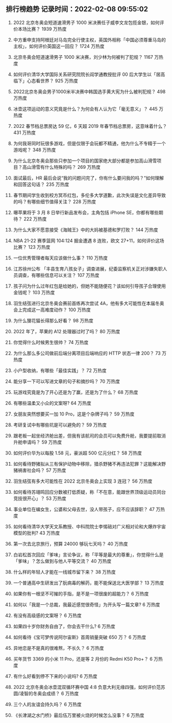 
## 排行榜趋势 记录时间：2022-02-08 09:55:02
  
  1. 2022 北京冬奥会短道速滑男子 1000 米决赛任子威李文龙包揽金银，如何评价本场比赛？ 1939 万热度
    
  2. 中方重申支持阿根廷对马岛完全行使主权，英国外相称「中国必须尊重马岛的主权」，如何评价英国这一回应？ 1724 万热度
    
  3. 北京冬奥会短道速滑男子 1000 米决赛，刘少林为何被判了犯规？ 1167 万热度
    
  4. 如何评价清华大学国际关系研究院院长阎学通教授批评 00 后大学生以「居高临下」心态看世界？ 925 万热度
    
  5. 2022北京冬奥会男子1000米半决赛中韩国选手黄大宪为什么被判犯规？ 498 万热度
    
  6. 冰壶这项运动的意义究竟是什么？为何会有人认为它「毫无意义」？ 445 万热度
    
  7. 2022 春节档总票房达 59 亿，6 天超 2019 年春节档总票房，这意味着什么？ 431 万热度
    
  8. 为何我哥同时玩很多游戏，但是仅限于会玩都不精通，他为什么不专精于一个游戏呢？ 348 万热度
    
  9. 为什么北京冬奥会那些只参加一个项目的国家绝大部分都是参加高山滑雪项目？高山滑雪有什么特殊的吗？ 269 万热度
    
  10. 面试最后，HR 最后会说“我的问题问完了，你有什么要问我的吗？”如何理解和回答这句话？ 235 万热度
    
  11. 春节期间学生收到校方冥币红包，多伦多大学道歉，此次失误是文化差异导致的吗？有哪些细节值得关注？ 228 万热度
    
  12. 曝苹果将于 3 月 8 日举行新品发布会，主角包括 iPhone SE，你都有哪些期待？ 222 万热度
    
  13. 为什么大家不愿意接受《海贼王》中的大妈被基德和罗打败？ 144 万热度
    
  14. NBA 21-22 赛季篮网 104:124 掘金遭遇 8 连败，欧文 27+11，如何评价这场比赛？ 123 万热度
    
  15. 一位优秀管理者每天应该做什么事？ 110 万热度
    
  16. 江苏徐州公布 「丰县生育八孩女子」调查进展，纪委监察机关正对涉嫌失职人员调查，有哪些信息可以关注？ 107 万热度
    
  17. 孩子问为什么过年红包是给她的，但她不能随便花？该如何引导孩子合理使用金钱呢？ 103 万热度
    
  18. 羽生结弦进行北京冬奥会赛前首练再次尝试 4A，他有多大可能性在本届冬奥会上完成这一高难度动作？ 100 万热度
    
  19. 为什么狸花猫长得那么好看？ 98 万热度
    
  20. 2022 年了，苹果的 A12 处理器过时了吗？ 80 万热度
    
  21. 你觉得什么时候男生很帅？ 74 万热度
    
  22. 为什么那么多公司做前后端分离项目后端响应的 HTTP 状态一律 200？ 73 万热度
    
  23. 小户型收纳，有哪些「最佳实践」？ 72 万热度
    
  24. 能分享一下可以写进文章的句子和摘抄吗？ 70 万热度
    
  25. 玩游戏究竟是为了开心还是为了赢，还是为了什么？ 68 万热度
    
  26. 有哪些温柔又小众的文案呀? 64 万热度
    
  27. 女朋友突然想要买一加 10 Pro，这是个杂牌子吗？ 59 万热度
    
  28. 考研复试中有哪些坑是可以避免的？ 59 万热度
    
  29. 跟老板一起坐经济舱出差，但我有该航司的会员可以免费升舱，我要提前取消升舱申请吗？ 59 万热度
    
  30. 如何评价华为以每股 1.58 元，豪派超 500 亿元分红？ 58 万热度
    
  31. 如何看待野猪拟从三有保护动物中移除，猎杀野猪不再违法犯罪？这能解决野猪祸害社会吗？ 57 万热度
    
  32. 羽生结弦有多大可能性在 2022 北京冬奥会上实现 3 连冠？ 56 万热度
    
  33. 如何看待苏翊鸣回应分数被打低质疑，称「不在意，能跟世界顶级运动员同台竞技很开心」？ 53 万热度
    
  34. 事业单位在编女生，公婆和父母去世，没人带孩子，应不应该辞职？ 47 万热度
    
  35. 如何看待清华大学天文系教授、中科院院士李惕碚对广义相对论和大爆炸宇宙模型的批判? 43 万热度
    
  36. 第一次去北京旅行，预算 24000 够玩七天吗？ 40 万热度
    
  37. 白岩松首次回应「爹味」言论争议，称「平等是最大的尊重」，你觉得什么是「爹味」？怎么做到与他人平等交流？ 40 万热度
    
  38. 什么样的年轻人才能在一线城市留下来？ 38 万热度
    
  39. 一个普通高中生研发出了朊病毒的解药，能不能保送北大医学部？ 13 万热度
    
  40. 如果你有一根坚不可摧的手指，是不是一项很废的超能力？ 6 万热度
    
  41. 如何以「我是一个总裁，我最近感觉很奇怪」为开头写一篇文章? 6 万热度
    
  42. 有没有高级感的文案呀？ 6 万热度
    
  43. 如果四十岁你财务自由了，你会去干什么? 6 万热度
    
  44. 如何看待《宝可梦传说阿尔宙斯》首周销量突破 650 万？ 6 万热度
    
  45. 异地恋是不是真的很难熬，不长久？ 6 万热度
    
  46. 买年货节 3369 的小米 11 Pro，还是等 2 月份的 Redmi K50 Pro+？ 6 万热度
    
  47. 有什么好看到停不下来的小说吗? 6 万热度
    
  48. 2022 北京冬奥会冰壶混双循环赛中国 4:8 负意大利无缘四强，如何评价范苏圆/凌智的冬奥会成绩？ 6 万热度
    
  49. 三个人的友谊会持久吗？ 6 万热度
    
  50. 《长津湖之水门桥》最后伍万里被火烧的时候怎么没事？ 6 万热度
    